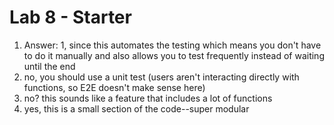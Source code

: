 # Lab 8 - Starter
1. Answer: 1, since this automates the testing which means you don't have to do it manually and also allows you to test frequently instead of waiting until the end
2. no, you should use a unit test (users aren't interacting directly with functions, so E2E doesn't make sense here)
3. no? this sounds like a feature that includes a lot of functions
4. yes, this is a small section of the code--super modular